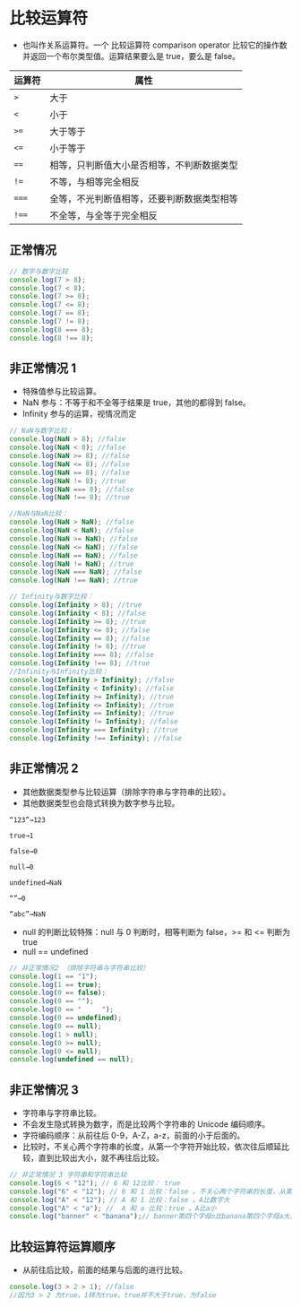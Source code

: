 # 比较运算符

- 也叫作关系运算符。一个 比较运算符 comparison operator 比较它的操作数并返回一个布尔类型值。运算结果要么是 true，要么是 false。

| 运算符 | 属性                                       |
| ------ | ------------------------------------------ |
| `> `     | 大于                                       |
| `<`      | 小于                                       |
| `>=`     | 大于等于                                   |
| `<=`     | 小于等于                                   |
| `==`     | 相等，只判断值大小是否相等，不判断数据类型 |
| `!=`     | 不等，与相等完全相反                       |
| `===`    | 全等，不光判断值相等，还要判断数据类型相等 |
| `!==`    | 不全等，与全等于完全相反                   |

## 正常情况

```js
// 数字与数字比较
console.log(7 > 8);
console.log(7 < 8);
console.log(7 >= 8);
console.log(7 <= 8);
console.log(7 == 8);
console.log(7 != 8);
console.log(8 === 8);
console.log(8 !== 8);
```

## 非正常情况 1

- 特殊值参与比较运算。
- NaN 参与：不等于和不全等于结果是 true，其他的都得到 false。
- Infinity 参与的运算，视情况而定

```js
// NaN与数字比较：
console.log(NaN > 8); //false
console.log(NaN < 8); //false
console.log(NaN >= 8); //false
console.log(NaN <= 8); //false
console.log(NaN == 8); //false
console.log(NaN != 8); //true
console.log(NaN === 8); //false
console.log(NaN !== 8); //true
```

```js
//NaN与NaN比较：
console.log(NaN > NaN); //false
console.log(NaN < NaN); //false
console.log(NaN >= NaN); //false
console.log(NaN <= NaN); //false
console.log(NaN == NaN); //false
console.log(NaN != NaN); //true
console.log(NaN === NaN); //false
console.log(NaN !== NaN); //true
```

```js
// Infinity与数字比较：
console.log(Infinity > 8); //true
console.log(Infinity < 8); //false
console.log(Infinity >= 8); //true
console.log(Infinity <= 8); //false
console.log(Infinity == 8); //false
console.log(Infinity != 8); //true
console.log(Infinity === 8); //false
console.log(Infinity !== 8); //true
//Infinity与Infinity比较：
console.log(Infinity > Infinity); //false
console.log(Infinity < Infinity); //false
console.log(Infinity >= Infinity); //true
console.log(Infinity <= Infinity); //true
console.log(Infinity == Infinity); //true
console.log(Infinity != Infinity); //false
console.log(Infinity === Infinity); //true
console.log(Infinity !== Infinity); //false
```

## 非正常情况 2

- 其他数据类型参与比较运算（排除字符串与字符串的比较）。
- 其他数据类型也会隐式转换为数字参与比较。

```
“123”→123

true→1

false→0

null→0

undefined→NaN

“”→0

“abc”→NaN
```

- null 的判断比较特殊：null 与 0 判断时，相等判断为 false，>= 和 <= 判断为 true
- null == undefined

```js
// 非正常情况2 （排除字符串与字符串比较）
console.log(1 == "1");
console.log(1 == true);
console.log(0 == false);
console.log(0 == "");
console.log(0 == "     ");
console.log(0 == undefined);
console.log(0 == null);
console.log(1 > null);
console.log(0 >= null);
console.log(0 <= null);
console.log(undefined == null);
```

## 非正常情况 3

- 字符串与字符串比较。
- 不会发生隐式转换为数字，而是比较两个字符串的 Unicode 编码顺序。
- 字符编码顺序：从前往后 0-9，A-Z，a-z，前面的小于后面的。
- 比较时，不关心两个字符串的长度，从第一个字符开始比较，依次往后顺延比较，直到比较出大小，就不再往后比较。

```js
// 非正常情况 3 字符串和字符串比较
console.log(6 < "12"); // 6 和 12比较： true
console.log("6" < "12"); // 6 和 1 比较：false 。不关心两个字符串的长度，从第一个字符开始比较，依次往后顺延比较，直到比较出大小，就不再往后比较。
console.log("A" < "12"); // A 和 1 比较：false 。A比数字大
console.log("A" < "a"); //  A 和 a 比较：true 。A比a小
console.log("banner" < "banana");// banner第四个字母n比banana第四个字母a大。false
```

## 比较运算符运算顺序

- 从前往后比较，前面的结果与后面的进行比较。

```js
console.log(3 > 2 > 1); //false
//因为3 > 2 为true，1转为true。true并不大于true，为false
```